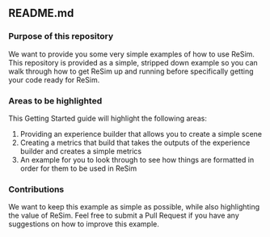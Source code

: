##  README.md

### Purpose of this repository

We want to provide you some very simple examples of how to use ReSim. This repository is provided as a simple, stripped down example so you can walk through how to get ReSim up and running before specifically getting your code ready for ReSim. 

### Areas to be highlighted

This Getting Started guide will highlight the following areas:

1. Providing an experience builder that allows you to create a simple scene
2. Creating a metrics that build that takes the outputs of the experience builder and creates a simple metrics
3. An example for you to look through to see how things are formatted in order for them to be used in ReSim

### Contributions

We want to keep this example as simple as possible, while also highlighting the value of ReSim. Feel free to submit a Pull Request if you have any suggestions on how to improve this example.




